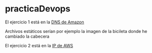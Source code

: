 # practicaDevops

El ejercicio 1 está en la [DNS de Amazon](http://ec2-34-239-30-149.compute-1.amazonaws.com/)

  Archivos estáticos serían por ejemplo la imagen de la bicileta donde he cambiado la cabecera
  
El ejercicio 2 está en la [IP de AWS](http://34.239.30.149) 
